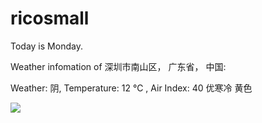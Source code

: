 # ricosmall

Today is Monday.

Weather infomation of 深圳市南山区， 广东省， 中国: 

Weather: 阴, Temperature: 12 ℃ , Air Index: 40 优寒冷 黄色

<img src="https://github-readme-stats.vercel.app/api?username=ricosmall&show_icons=true" />
